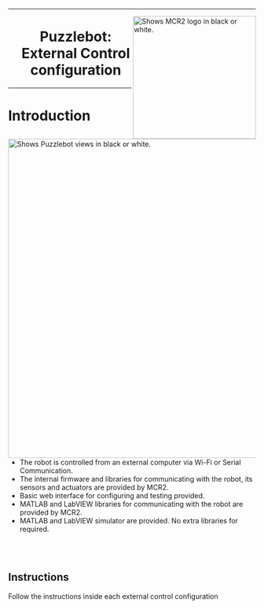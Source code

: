 
---
<picture>
  <source media="(prefers-color-scheme: dark)" srcset="https://github.com/ManchesterRoboticsLtd/Puzzlebot/blob/main/Misc/Logos/Puzzle_Bot_Logo_W.png">
  <source media="(prefers-color-scheme: light)" srcset="https://github.com/ManchesterRoboticsLtd/Puzzlebot/blob/main/Misc/Logos/Puzzle_Bot_Logo_B.png">
  <img alt="Shows MCR2 logo in black or white." width="250" align="right">
</picture>

 <div id="user-content-toc">
  <ul align="center" style="list-style: none;">
    <summary>
      <h1>Puzzlebot: External Control configuration </h1>
    </summary>
  </ul>
</div>


---

# Introduction

<picture>
  <source srcset="https://github.com/user-attachments/assets/42529adb-1119-4467-a4cb-96f2c5956d5f">
  <img alt="Shows Puzzlebot views in black or white." width="650" align="right">
</picture>

* The robot is controlled from an external computer via Wi-Fi or Serial Communication.
* The internal firmware and libraries for communicating with the robot, its sensors and actuators are provided by MCR2.
* Basic web interface for configuring and testing provided.
* MATLAB and LabVIEW libraries for communicating with the robot are provided by MCR2.
* MATLAB and LabVIEW simulator are provided. No extra libraries for required.


<br/><br/>

## Instructions
Follow the instructions inside each external control configuration





